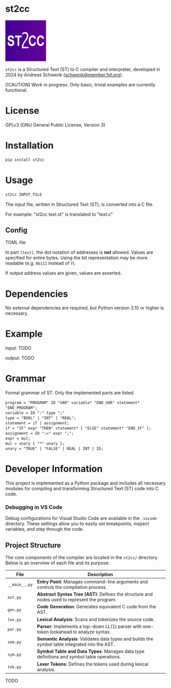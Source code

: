 # st2cc

<img src="logo.svg?v=5" width="128" height="128"/>

`st2cc` is a Structured Text (ST) to C compiler and interpreter, developed in 2024 by Andreas Schwenk (schwenk@member.fsf.org).

[!CAUTION]
Work in progress: Only basic, trivial examples are currently functional.

# License

GPLv3 (GNU General Public License, Version 3)

# Installation

```bash
pip install st2cc
```

# Usage

```bash
st2cc INPUT_FILE
```

The input file, written in Structured Text (ST), is converted into a C file.

For example: "st2cc text.st" is translated to "text.c"

## Config

TOML file

In part `[test]`, the dot notation of addresses is **not** allowed. Values are specified for entire bytes. Using the bit representation may be more readable (e.g. `0b111` instead of `7`).

If output address values are given, values are asserted.

# Dependencies

No external dependencies are required, but Python version 3.10 or higher
is necessary.

# Example

input: TODO

output: TODO

# Grammar

Formal grammar of ST. Only the implemented parts are listed.

```ebnf
program = "PROGRAM" ID "VAR" variable* "END_VAR" statement* "END_PROGRAM";
variable = ID ":" type ";"
type = "BOOL" | "INT" | "REAL";
statement = if | assignment;
if = "IF" expr "THEN" statement* [ "ELSE" statement* "END_IF" ];
assignment = ID ":=" expr ";";
expr = mul;
mul = unary { "*" unary };
unary = "TRUE" | "FALSE" | REAL | INT | ID;
```

# Developer Information

This project is implemented as a Python package and includes all necessary modules for compiling and transforming Structured Text (ST) code into C code.

### Debugging in VS Code

Debug configurations for Visual Studio Code are available in the `.vscode` directory. These settings allow you to easily set breakpoints, inspect variables, and step through the code.

## Project Structure

The core components of the compiler are located in the `st2cc/` directory. Below is an overview of each file and its purpose:

| File          | Description                                                                                      |
| ------------- | ------------------------------------------------------------------------------------------------ |
| `__main__.py` | **Entry Point**: Manages command-line arguments and controls the compilation process.            |
| `ast.py`      | **Abstract Syntax Tree (AST)**: Defines the structure and nodes used to represent the program.   |
| `gen.py`      | **Code Generation**: Generates equivalent C code from the AST.                                   |
| `lex.py`      | **Lexical Analysis**: Scans and tokenizes the source code.                                       |
| `par.py`      | **Parser**: Implements a top-down LL(1) parser with one-token lookahead to analyze syntax.       |
| `sem.py`      | **Semantic Analysis**: Validates data types and builds the symbol table integrated into the AST. |
| `sym.py`      | **Symbol Table and Data Types**: Manages data type definitions and symbol table operations.      |
| `tok.py`      | **Lexer Tokens**: Defines the tokens used during lexical analysis.                               |

TODO
